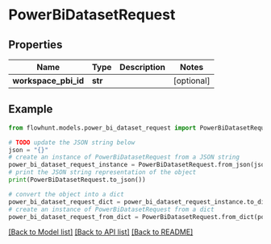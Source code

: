 # PowerBiDatasetRequest


## Properties

Name | Type | Description | Notes
------------ | ------------- | ------------- | -------------
**workspace_pbi_id** | **str** |  | [optional] 

## Example

```python
from flowhunt.models.power_bi_dataset_request import PowerBiDatasetRequest

# TODO update the JSON string below
json = "{}"
# create an instance of PowerBiDatasetRequest from a JSON string
power_bi_dataset_request_instance = PowerBiDatasetRequest.from_json(json)
# print the JSON string representation of the object
print(PowerBiDatasetRequest.to_json())

# convert the object into a dict
power_bi_dataset_request_dict = power_bi_dataset_request_instance.to_dict()
# create an instance of PowerBiDatasetRequest from a dict
power_bi_dataset_request_from_dict = PowerBiDatasetRequest.from_dict(power_bi_dataset_request_dict)
```
[[Back to Model list]](../README.md#documentation-for-models) [[Back to API list]](../README.md#documentation-for-api-endpoints) [[Back to README]](../README.md)


